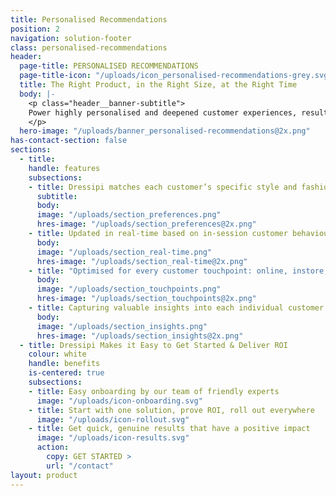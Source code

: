 ```yaml
---
title: Personalised Recommendations
position: 2
navigation: solution-footer
class: personalised-recommendations
header:
  page-title: PERSONALISED RECOMMENDATIONS
  page-title-icon: "/uploads/icon_personalised-recommendations-grey.svg"
  title: The Right Product, in the Right Size, at the Right Time
  body: |-
    <p class="header__banner-subtitle">
    Power highly personalised and deepened customer experiences, resulting in better lifetime value, reduced returns and greater customer loyalty
    </p>
  hero-image: "/uploads/banner_personalised-recommendations@2x.png"
has-contact-section: false
sections:
  - title:
    handle: features
    subsections:
    - title: Dressipi matches each customer’s specific style and fashion preferences to your entire product offering to deliver personalised product, outfit and size recommendations.
      subtitle: 
      body:
      image: "/uploads/section_preferences.png"
      hres-image: "/uploads/section_preferences@2x.png"
    - title: Updated in real-time based on in-session customer behaviour and changes in availability of product.
      body:
      image: "/uploads/section_real-time.png"
      hres-image: "/uploads/section_real-time@2x.png"
    - title: "Optimised for every customer touchpoint: online, instore, in app, and on email."
      body:
      image: "/uploads/section_touchpoints.png"
      hres-image: "/uploads/section_touchpoints@2x.png"
    - title: Capturing valuable insights into each individual customer at every step of their journey.
      body:
      image: "/uploads/section_insights.png"
      hres-image: "/uploads/section_insights@2x.png"
  - title: Dressipi Makes it Easy to Get Started & Deliver ROI
    colour: white
    handle: benefits
    is-centered: true
    subsections:
    - title: Easy onboarding by our team of friendly experts
      image: "/uploads/icon-onboarding.svg"
    - title: Start with one solution, prove ROI, roll out everywhere
      image: "/uploads/icon-rollout.svg"
    - title: Get quick, genuine results that have a positive impact
      image: "/uploads/icon-results.svg"
      action:
        copy: GET STARTED >
        url: "/contact"
layout: product
---
```

